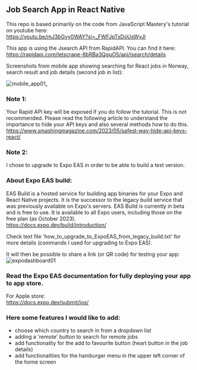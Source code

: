 ## Job Search App in React Native

This repo is based primarily on the code from JavaScript Mastery's tutorial on youtube here: <br>
https://youtu.be/mJ3bGvy0WAY?si=_FWFJpTxDoUsWyJl

This app is using the Jsearch API from RapidAPI. You can find it here: <br>
https://rapidapi.com/letscrape-6bRBa3QguO5/api/jsearch/details

Screenshots from mobile app showing searching for React jobs in Norway, search result and job details (second job in list):

![mobile_app01_](https://github.com/AnneEstoppey/Job-Search-Mobile-App/assets/35219455/98d82bcc-7e69-4427-b853-6f7e9cec9180)

### Note 1: 
Your Rapid API key will be exposed if you do follow the tutorial. This is not recommended. Please read the following article to understand the importance to hide your API keys and also several methods how to do this. <br>
https://www.smashingmagazine.com/2023/05/safest-way-hide-api-keys-react/

### Note 2: 
I chose to upgrade to Expo EAS in order to be able to build a test version.

### About Expo EAS build:
EAS Build is a hosted service for building app binaries for your Expo and React Native projects. It is the successor to the legacy build service that was previously available on Expo's servers. EAS Build is currently in beta and is free to use. It is available to all Expo users, including those on the free plan (as October 2023). <br>
https://docs.expo.dev/build/introduction/

Check text file 'how_to_upgrade_to_ExpoEAS_from_legacy_build.txt' for more details (commands I used for upgrading to Expo EAS).

It will then be possible to share a link (or QR code) for testing your app:
![expodashboard01](https://github.com/AnneEstoppey/Job-Search-Mobile-App/assets/35219455/43f4fc03-e4cc-4c43-8acc-67407136b617)

### Read the Expo EAS documentation for fully deploying your app to app store.
For Apple store: <br>
https://docs.expo.dev/submit/ios/

### Here some features I would like to add:
- choose which country to search in from a dropdown list
- adding a 'remote' button to search for remote jobs
- add functionality for the add to favourite button (heart button in the job details)
- add functionalities for the hamburger menu in the upper left corner of the home screen

